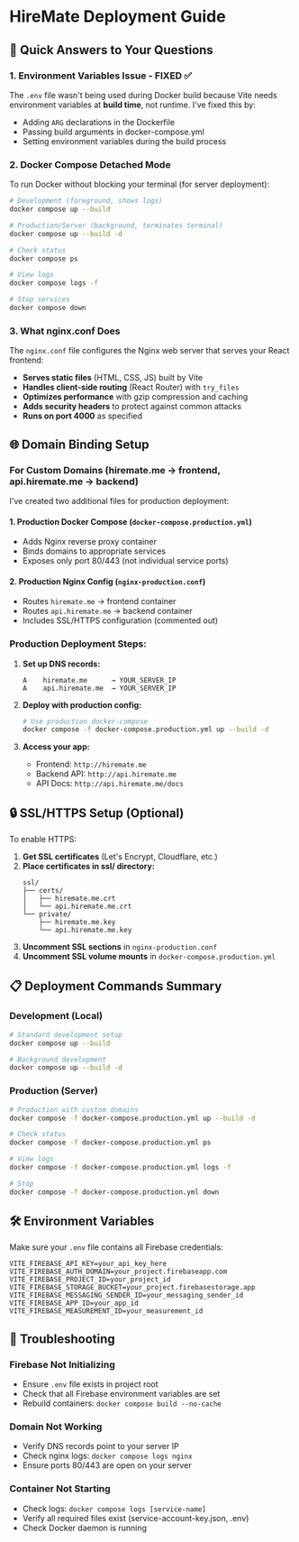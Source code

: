 # HireMate Deployment Guide

## 🚀 Quick Answers to Your Questions

### 1. **Environment Variables Issue - FIXED ✅**
The `.env` file wasn't being used during Docker build because Vite needs environment variables at **build time**, not runtime. I've fixed this by:
- Adding `ARG` declarations in the Dockerfile
- Passing build arguments in docker-compose.yml
- Setting environment variables during the build process

### 2. **Docker Compose Detached Mode**
To run Docker without blocking your terminal (for server deployment):

```bash
# Development (foreground, shows logs)
docker compose up --build

# Production/Server (background, terminates terminal)
docker compose up --build -d

# Check status
docker compose ps

# View logs
docker compose logs -f

# Stop services
docker compose down
```

### 3. **What nginx.conf Does**
The `nginx.conf` file configures the Nginx web server that serves your React frontend:
- **Serves static files** (HTML, CSS, JS) built by Vite
- **Handles client-side routing** (React Router) with `try_files`
- **Optimizes performance** with gzip compression and caching
- **Adds security headers** to protect against common attacks
- **Runs on port 4000** as specified

## 🌐 Domain Binding Setup

### For Custom Domains (hiremate.me → frontend, api.hiremate.me → backend)

I've created two additional files for production deployment:

#### 1. **Production Docker Compose** (`docker-compose.production.yml`)
- Adds Nginx reverse proxy container
- Binds domains to appropriate services
- Exposes only port 80/443 (not individual service ports)

#### 2. **Production Nginx Config** (`nginx-production.conf`)
- Routes `hiremate.me` → frontend container
- Routes `api.hiremate.me` → backend container
- Includes SSL/HTTPS configuration (commented out)

### Production Deployment Steps:

1. **Set up DNS records:**
   ```
   A    hiremate.me      → YOUR_SERVER_IP
   A    api.hiremate.me  → YOUR_SERVER_IP
   ```

2. **Deploy with production config:**
   ```bash
   # Use production docker-compose
   docker compose -f docker-compose.production.yml up --build -d
   ```

3. **Access your app:**
   - Frontend: `http://hiremate.me`
   - Backend API: `http://api.hiremate.me`
   - API Docs: `http://api.hiremate.me/docs`

## 🔒 SSL/HTTPS Setup (Optional)

To enable HTTPS:

1. **Get SSL certificates** (Let's Encrypt, Cloudflare, etc.)
2. **Place certificates in ssl/ directory:**
   ```
   ssl/
   ├── certs/
   │   ├── hiremate.me.crt
   │   └── api.hiremate.me.crt
   └── private/
       ├── hiremate.me.key
       └── api.hiremate.me.key
   ```
3. **Uncomment SSL sections** in `nginx-production.conf`
4. **Uncomment SSL volume mounts** in `docker-compose.production.yml`

## 📋 Deployment Commands Summary

### Development (Local)
```bash
# Standard development setup
docker compose up --build

# Background development
docker compose up --build -d
```

### Production (Server)
```bash
# Production with custom domains
docker compose -f docker-compose.production.yml up --build -d

# Check status
docker compose -f docker-compose.production.yml ps

# View logs
docker compose -f docker-compose.production.yml logs -f

# Stop
docker compose -f docker-compose.production.yml down
```

## 🛠️ Environment Variables

Make sure your `.env` file contains all Firebase credentials:
```env
VITE_FIREBASE_API_KEY=your_api_key_here
VITE_FIREBASE_AUTH_DOMAIN=your_project.firebaseapp.com
VITE_FIREBASE_PROJECT_ID=your_project_id
VITE_FIREBASE_STORAGE_BUCKET=your_project.firebasestorage.app
VITE_FIREBASE_MESSAGING_SENDER_ID=your_messaging_sender_id
VITE_FIREBASE_APP_ID=your_app_id
VITE_FIREBASE_MEASUREMENT_ID=your_measurement_id
```

## 🔧 Troubleshooting

### Firebase Not Initializing
- Ensure `.env` file exists in project root
- Check that all Firebase environment variables are set
- Rebuild containers: `docker compose build --no-cache`

### Domain Not Working
- Verify DNS records point to your server IP
- Check nginx logs: `docker compose logs nginx`
- Ensure ports 80/443 are open on your server

### Container Not Starting
- Check logs: `docker compose logs [service-name]`
- Verify all required files exist (service-account-key.json, .env)
- Check Docker daemon is running
